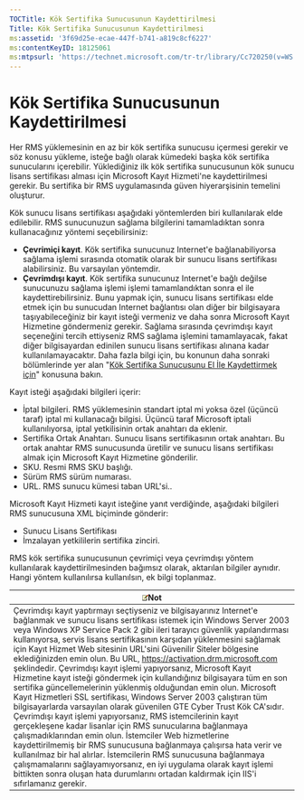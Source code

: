 ```yaml
---
TOCTitle: Kök Sertifika Sunucusunun Kaydettirilmesi
Title: Kök Sertifika Sunucusunun Kaydettirilmesi
ms:assetid: '3f69d25e-ecae-447f-b741-a819c8cf6227'
ms:contentKeyID: 18125061
ms:mtpsurl: 'https://technet.microsoft.com/tr-tr/library/Cc720250(v=WS.10)'
---
```


Kök Sertifika Sunucusunun Kaydettirilmesi
=========================================

Her RMS yüklemesinin en az bir kök sertifika sunucusu içermesi gerekir ve söz konusu yükleme, isteğe bağlı olarak kümedeki başka kök sertifika sunucularını içerebilir. Yüklediğiniz ilk kök sertifika sunucusunun kök sunucu lisans sertifikası alması için Microsoft Kayıt Hizmeti'ne kaydettirilmesi gerekir. Bu sertifika bir RMS uygulamasında güven hiyerarşisinin temelini oluşturur.

Kök sunucu lisans sertifikası aşağıdaki yöntemlerden biri kullanılarak elde edilebilir. RMS sunucunuzun sağlama bilgilerini tamamladıktan sonra kullanacağınız yöntemi seçebilirsiniz:

-   **Çevrimiçi kayıt**. Kök sertifika sunucunuz Internet'e bağlanabiliyorsa sağlama işlemi sırasında otomatik olarak bir sunucu lisans sertifikası alabilirsiniz. Bu varsayılan yöntemdir.
-   **Çevrimdışı kayıt**. Kök sertifika sunucunuz Internet'e bağlı değilse sunucunuzu sağlama işlemi işlemi tamamlandıktan sonra el ile kaydettirebilirsiniz. Bunu yapmak için, sunucu lisans sertifikası elde etmek için bu sunucudan Internet bağlantısı olan diğer bir bilgisayara taşıyabileceğiniz bir kayıt isteği vermeniz ve daha sonra Microsoft Kayıt Hizmetine göndermeniz gerekir. Sağlama sırasında çevrimdışı kayıt seçeneğini tercih ettiyseniz RMS sağlama işlemini tamamlayacak, fakat diğer bilgisayardan edinilen sunucu lisans sertifikası alınana kadar kullanılamayacaktır. Daha fazla bilgi için, bu konunun daha sonraki bölümlerinde yer alan "[Kök Sertifika Sunucusunu El İle Kaydettirmek için](https://technet.microsoft.com/aecdebb5-b28b-4b58-937a-392bb6ce9643)" konusuna bakın.

Kayıt isteği aşağıdaki bilgileri içerir:

-   İptal bilgileri. RMS yüklemesinin standart iptal mi yoksa özel (üçüncü taraf) iptal mi kullanacağı bilgisi. Üçüncü taraf Microsoft iptali kullanılıyorsa, iptal yetkilisinin ortak anahtarı da eklenir.
-   Sertifika Ortak Anahtarı. Sunucu lisans sertifikasının ortak anahtarı. Bu ortak anahtar RMS sunucusunda üretilir ve sunucu lisans sertifikası almak için Microsoft Kayıt Hizmetine gönderilir.
-   SKU. Resmi RMS SKU başlığı.
-   Sürüm RMS sürüm numarası.
-   URL. RMS sunucu kümesi taban URL'si..

Microsoft Kayıt Hizmeti kayıt isteğine yanıt verdiğinde, aşağıdaki bilgileri RMS sunucusuna XML biçiminde gönderir:

-   Sunucu Lisans Sertifikası
-   İmzalayan yetkililerin sertifika zinciri.

RMS kök sertifika sunucusunun çevrimiçi veya çevrimdışı yöntem kullanılarak kaydettirilmesinden bağımsız olarak, aktarılan bilgiler aynıdır. Hangi yöntem kullanılırsa kullanılsın, ek bilgi toplanmaz.

| ![](/security-updates/images/Cc720250.note(WS.10).gif)Not                                                                                                                                                                                                                                                                                                                                                                                                                                                                                                                                                                                                                                                                                                                                                                                                                                                                                                                                                                                                                                                                                                                                                                                                                                                |
|---------------------------------------------------------------------------------------------------------------------------------------------------------------------------------------------------------------------------------------------------------------------------------------------------------------------------------------------------------------------------------------------------------------------------------------------------------------------------------------------------------------------------------------------------------------------------------------------------------------------------------------------------------------------------------------------------------------------------------------------------------------------------------------------------------------------------------------------------------------------------------------------------------------------------------------------------------------------------------------------------------------------------------------------------------------------------------------------------------------------------------------------------------------------------------------------------------------------------------------------------------------------------------------------------------------------|
| Çevrimdışı kayıt yaptırmayı seçtiyseniz ve bilgisayarınız Internet'e bağlanmak ve sunucu lisans sertifikası istemek için Windows Server 2003 veya Windows XP Service Pack 2 gibi ileri tarayıcı güvenlik yapılandırması kullanıyorsa, servis lisans sertifikasının karşıdan yüklenmesini sağlamak için Kayıt Hizmet Web sitesinin URL'sini Güvenilir Siteler bölgesine eklediğinizden emin olun. Bu URL, https://activation.drm.microsoft.com şeklindedir. Çevrimdışı kayıt işlemi yapıyorsanız, Microsoft Kayıt Hizmetine kayıt isteği göndermek için kullandığınız bilgisayara tüm en son sertifika güncellemelerinin yüklenmiş olduğundan emin olun. Microsoft Kayıt Hizmetleri SSL sertifikası, Windows Server 2003 çalıştıran tüm bilgisayarlarda varsayılan olarak güvenilen GTE Cyber Trust Kök CA'sıdır. Çevrimdışı kayıt işlemi yapıyorsanız, RMS istemcilerinin kayıt gerçekleşene kadar lisanlar için RMS sunucularına bağlanmaya çalışmadıklarından emin olun. İstemciler Web hizmetlerine kaydettirilmemiş bir RMS sunucusuna bağlanmaya çalışırsa hata verir ve kullanılmaz bir hal alırlar. İstemcilerin RMS sunucusuna bağlanmaya çalışmamalarını sağlayamıyorsanız, en iyi uygulama olarak kayıt işlemi bittikten sonra oluşan hata durumlarını ortadan kaldırmak için IIS'i sıfırlamanız gerekir. |
